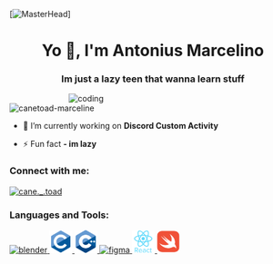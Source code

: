 [![MasterHead](https://cdn.discordapp.com/attachments/1174582109554352219/1224322428897857617/Antonius_Marcelino.gif?ex=661d121d&is=660a9d1d&hm=396c04ad559a33334f920e4307446ad576b244bd893298d13c9e34d203e40dd8&)]
<h1 align="center">Yo 🫡, I'm Antonius Marcelino</h1>
<h3 align="center">Im just a lazy teen that wanna learn stuff</h3>
<img align="right" alt="coding" width="400" src="https://media.giphy.com/media/v1.Y2lkPTc5MGI3NjExb2Jpc3JldWxlazMxNWIxMThtNDFrcjdxNnJzZDB1cHhnb3NobWh6cSZlcD12MV9pbnRlcm5hbF9naWZfYnlfaWQmY3Q9Zw/xsE65jaPsUKUo/giphy.gif">

<p align="left"> <img src="https://komarev.com/ghpvc/?username=canetoad-marceline&label=Profile%20views&color=0e75b6&style=flat" alt="canetoad-marceline" /> </p>

- 🔭 I’m currently working on **Discord Custom Activity**

- ⚡ Fun fact **- im lazy**

<h3 align="left">Connect with me:</h3>
<p align="left">
<a href="https://instagram.com/cane._.toad" target="blank"><img align="center" src="https://raw.githubusercontent.com/rahuldkjain/github-profile-readme-generator/master/src/images/icons/Social/instagram.svg" alt="cane._.toad" height="30" width="40" /></a>
</p>

<h3 align="left">Languages and Tools:</h3>
<p align="left"> <a href="https://www.blender.org/" target="_blank" rel="noreferrer"> <img src="https://download.blender.org/branding/community/blender_community_badge_white.svg" alt="blender" width="40" height="40"/> </a> <a href="https://www.cprogramming.com/" target="_blank" rel="noreferrer"> <img src="https://raw.githubusercontent.com/devicons/devicon/master/icons/c/c-original.svg" alt="c" width="40" height="40"/> </a> <a href="https://www.w3schools.com/cpp/" target="_blank" rel="noreferrer"> <img src="https://raw.githubusercontent.com/devicons/devicon/master/icons/cplusplus/cplusplus-original.svg" alt="cplusplus" width="40" height="40"/> </a> <a href="https://www.figma.com/" target="_blank" rel="noreferrer"> <img src="https://www.vectorlogo.zone/logos/figma/figma-icon.svg" alt="figma" width="40" height="40"/> </a> <a href="https://reactjs.org/" target="_blank" rel="noreferrer"> <img src="https://raw.githubusercontent.com/devicons/devicon/master/icons/react/react-original-wordmark.svg" alt="react" width="40" height="40"/> </a> <a href="https://developer.apple.com/swift/" target="_blank" rel="noreferrer"> <img src="https://raw.githubusercontent.com/devicons/devicon/master/icons/swift/swift-original.svg" alt="swift" width="40" height="40"/> </a> </p>
